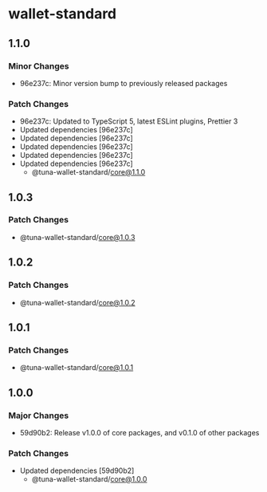 # wallet-standard

## 1.1.0

### Minor Changes

-   96e237c: Minor version bump to previously released packages

### Patch Changes

-   96e237c: Updated to TypeScript 5, latest ESLint plugins, Prettier 3
-   Updated dependencies [96e237c]
-   Updated dependencies [96e237c]
-   Updated dependencies [96e237c]
-   Updated dependencies [96e237c]
-   Updated dependencies [96e237c]
    -   @tuna-wallet-standard/core@1.1.0

## 1.0.3

### Patch Changes

-   @tuna-wallet-standard/core@1.0.3

## 1.0.2

### Patch Changes

-   @tuna-wallet-standard/core@1.0.2

## 1.0.1

### Patch Changes

-   @tuna-wallet-standard/core@1.0.1

## 1.0.0

### Major Changes

-   59d90b2: Release v1.0.0 of core packages, and v0.1.0 of other packages

### Patch Changes

-   Updated dependencies [59d90b2]
    -   @tuna-wallet-standard/core@1.0.0
